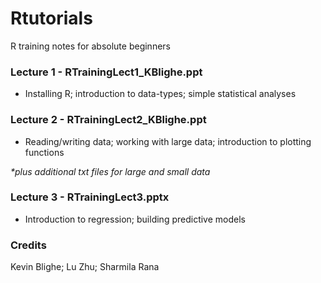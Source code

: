 # Rtutorials
R training notes for absolute beginners

<h3>Lecture 1 - RTrainingLect1_KBlighe.ppt</h3>
<ul><li>Installing R; introduction to data-types; simple statistical analyses</li></ul>

<h3>Lecture 2 - RTrainingLect2_KBlighe.ppt</h3>
<ul><li>Reading/writing data; working with large data; introduction to plotting functions</li></ul>
<i>*plus additional txt files for large and small data</i>

<h3>Lecture 3 - RTrainingLect3.pptx</h3>
<ul><li>Introduction to regression; building predictive models</li></ul>

<h3>Credits</h3>
Kevin Blighe; Lu Zhu; Sharmila Rana
